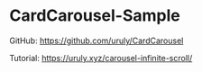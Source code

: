 # CardCarousel-Sample

GitHub: https://github.com/uruly/CardCarousel

Tutorial: https://uruly.xyz/carousel-infinite-scroll/
